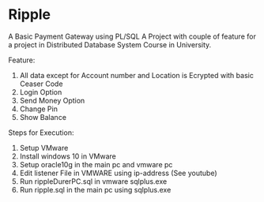 # Ripple
A Basic Payment Gateway using PL/SQL
A Project with couple of feature for a project in Distributed Database System Course in University.

Feature:
1. All data except for Account number and Location is Ecrypted with basic Ceaser Code
2. Login Option
3. Send Money Option
4. Change Pin
5. Show Balance
 

Steps for Execution:
1. Setup VMware
2. Install windows 10 in VMware
3. Setup oracle10g in the main pc and vmware pc
4. Edit listener File in VMWARE using ip-address (See youtube)
5. Run rippleDurerPC.sql in vmware sqlplus.exe
6. Run ripple.sql in the main pc using sqlplus.exe 
